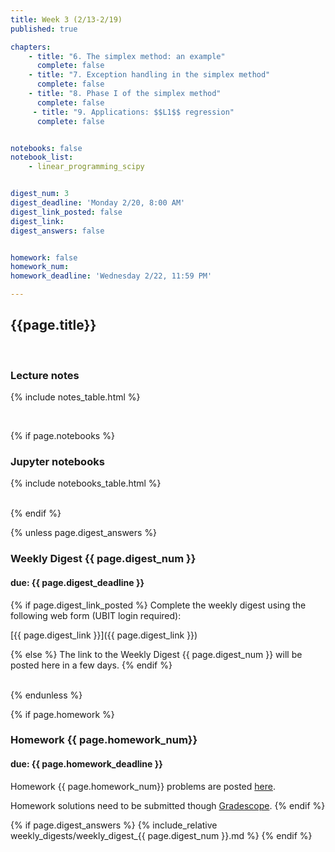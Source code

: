 ```yaml
---
title: Week 3 (2/13-2/19)
published: true

chapters:
    - title: "6. The simplex method: an example"
      complete: false
    - title: "7. Exception handling in the simplex method"
      complete: false
    - title: "8. Phase I of the simplex method"
      complete: false
     - title: "9. Applications: $$L1$$ regression"
      complete: false


notebooks: false
notebook_list:
    - linear_programming_scipy


digest_num: 3
digest_deadline: 'Monday 2/20, 8:00 AM'
digest_link_posted: false
digest_link:
digest_answers: false


homework: false
homework_num:
homework_deadline: 'Wednesday 2/22, 11:59 PM'

---
```


<style>
    ul {
        padding-left: 20px;
    }
</style>


## {{page.title}}

<br/>

### Lecture notes

{% include notes_table.html %}

<br/>

{% if page.notebooks %}
### Jupyter notebooks

{% include notebooks_table.html %}

<br/>
{% endif %}


{% unless page.digest_answers %}
### Weekly Digest {{ page.digest_num }}
#### due: {{ page.digest_deadline }}

{% if page.digest_link_posted %}
Complete the weekly digest using the following web form (UBIT login required):

[{{ page.digest_link }}]({{ page.digest_link }})

{% else %}
The link to the Weekly Digest {{ page.digest_num }} will be posted here
in a few days.
{% endif %}

<br/>
{% endunless %}


{% if page.homework %}
### Homework {{ page.homework_num}}
#### due: {{ page.homework_deadline }}

Homework {{ page.homework_num}} problems are posted <a href="{{ site.baseurl }}/assets/homework/hw_{{ page.homework_num }}.pdf" target="_blank">here</a>.

Homework solutions need to be submitted though [Gradescope](https://www.gradescope.com/).
{% endif %}

{% if page.digest_answers %}
{% include_relative weekly_digests/weekly_digest_{{ page.digest_num }}.md %}
{% endif %}